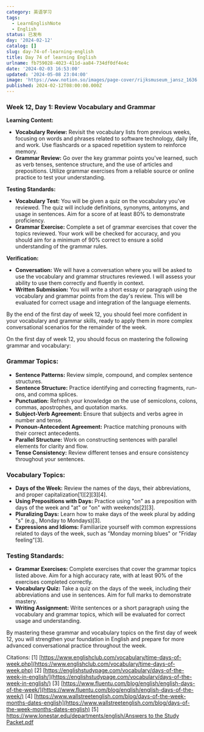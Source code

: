 ```yaml
---
category: 英语学习
tags:
  - LearnEnglishNote
  - English
status: 已发布
day: '2024-02-12'
catalog: []
slug: day-74-of-learning-english
title: Day 74 of learning English
urlname: fb759028-4023-411d-aa84-734df0df4e4c
date: '2024-02-03 16:53:00'
updated: '2024-05-08 23:04:00'
image: 'https://www.notion.so/images/page-cover/rijksmuseum_jansz_1636.jpg'
published: 2024-02-12T08:00:00.000Z
---
```


### Week 12, Day 1: Review Vocabulary and Grammar


**Learning Content:**

- **Vocabulary Review:** Revisit the vocabulary lists from previous weeks, focusing on words and phrases related to software technology, daily life, and work. Use flashcards or a spaced repetition system to reinforce memory.
- **Grammar Review:** Go over the key grammar points you've learned, such as verb tenses, sentence structure, and the use of articles and prepositions. Utilize grammar exercises from a reliable source or online practice to test your understanding.

**Testing Standards:**

- **Vocabulary Test:** You will be given a quiz on the vocabulary you've reviewed. The quiz will include definitions, synonyms, antonyms, and usage in sentences. Aim for a score of at least 80% to demonstrate proficiency.
- **Grammar Exercise:** Complete a set of grammar exercises that cover the topics reviewed. Your work will be checked for accuracy, and you should aim for a minimum of 90% correct to ensure a solid understanding of the grammar rules.

**Verification:**

- **Conversation:** We will have a conversation where you will be asked to use the vocabulary and grammar structures reviewed. I will assess your ability to use them correctly and fluently in context.
- **Written Submission:** You will write a short essay or paragraph using the vocabulary and grammar points from the day's review. This will be evaluated for correct usage and integration of the language elements.

By the end of the first day of week 12, you should feel more confident in your vocabulary and grammar skills, ready to apply them in more complex conversational scenarios for the remainder of the week.


On the first day of week 12, you should focus on mastering the following grammar and vocabulary:


### Grammar Topics:

- **Sentence Patterns:** Review simple, compound, and complex sentence structures.
- **Sentence Structure:** Practice identifying and correcting fragments, run-ons, and comma splices.
- **Punctuation:** Refresh your knowledge on the use of semicolons, colons, commas, apostrophes, and quotation marks.
- **Subject-Verb Agreement:** Ensure that subjects and verbs agree in number and tense.
- **Pronoun-Antecedent Agreement:** Practice matching pronouns with their correct antecedents.
- **Parallel Structure:** Work on constructing sentences with parallel elements for clarity and flow.
- **Tense Consistency:** Review different tenses and ensure consistency throughout your sentences.

### Vocabulary Topics:

- **Days of the Week:** Review the names of the days, their abbreviations, and proper capitalization[1][2][3][4].
- **Using Prepositions with Days:** Practice using "on" as a preposition with days of the week and "at" or "on" with weekends[2][3].
- **Pluralizing Days:** Learn how to make days of the week plural by adding "s" (e.g., Monday to Mondays)[3].
- **Expressions and Idioms:** Familiarize yourself with common expressions related to days of the week, such as "Monday morning blues" or "Friday feeling"[3].

### Testing Standards:

- **Grammar Exercises:** Complete exercises that cover the grammar topics listed above. Aim for a high accuracy rate, with at least 90% of the exercises completed correctly.
- **Vocabulary Quiz:** Take a quiz on the days of the week, including their abbreviations and use in sentences. Aim for full marks to demonstrate mastery.
- **Writing Assignment:** Write sentences or a short paragraph using the vocabulary and grammar topics, which will be evaluated for correct usage and understanding.

By mastering these grammar and vocabulary topics on the first day of week 12, you will strengthen your foundation in English and prepare for more advanced conversational practice throughout the week.


Citations:
[1] [https://www.englishclub.com/vocabulary/time-days-of-week.php](https://www.englishclub.com/vocabulary/time-days-of-week.php)
[2] [https://englishstudypage.com/vocabulary/days-of-the-week-in-english/](https://englishstudypage.com/vocabulary/days-of-the-week-in-english/)
[3] [https://www.fluentu.com/blog/english/english-days-of-the-week/](https://www.fluentu.com/blog/english/english-days-of-the-week/)
[4] [https://www.wallstreetenglish.com/blog/days-of-the-week-months-dates-english](https://www.wallstreetenglish.com/blog/days-of-the-week-months-dates-english)
[5] [https://www.lonestar.edu/departments/english/Answers to the Study Packet.pdf](https://www.lonestar.edu/departments/english/Answers%20to%20the%20Study%20Packet.pdf)

